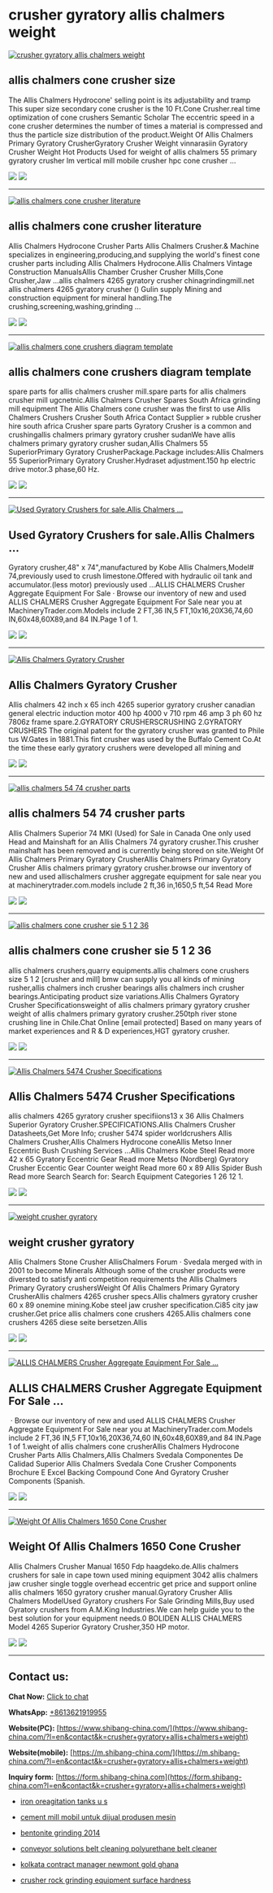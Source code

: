 # crusher gyratory allis chalmers weight

<a href="https://swt.shibang-china.com/?l=en&img&k=crusher+gyratory+allis+chalmers+weight" target="_blank">![crusher gyratory allis chalmers weight](http://static.shibang-china.com/all-800x300/431.jpg)</a>

## allis chalmers cone crusher size
The Allis Chalmers Hydrocone' selling point is its adjustability and tramp This super size secondary cone crusher is the 10 Ft.Cone Crusher.real time optimization of cone crushers Semantic Scholar The eccentric speed in a cone crusher determines the number of times a material is compressed and thus the particle size distribution of the product.Weight Of Allis Chalmers Primary Gyratory CrusherGyratory Crusher Weight vinnarasiin Gyratory Crusher Weight Hot Products Used for weight of allis chalmers 55 primary gyratory crusher lm vertical mill mobile crusher hpc cone crusher …


<a href="https://whatsapp.shibangsoft.com/WhatsApp.php" target="_blank" title="WhatsApp">![](http://static.shibang-china.com/icon/whatsapp.png)</a> <a href="https://swt.shibang-china.com/?l=en&icon&k=crusher+gyratory+allis+chalmers+weight" target="_blank">![](http://static.shibang-china.com/icon/chat-en.png)</a>

---

<a href="https://swt.shibang-china.com/?l=en&img&k=crusher+gyratory+allis+chalmers+weight" target="_blank">![allis chalmers cone crusher literature](http://static.shibang-china.com/all-800x300/1391.jpg)</a>

## allis chalmers cone crusher literature
Allis Chalmers Hydrocone Crusher Parts Allis Chalmers Crusher.&amp; Machine specializes in engineering,producing,and supplying the world's finest cone crusher parts including Allis Chalmers Hydrocone.Allis Chalmers Vintage Construction ManualsAllis Chamber Crusher Crusher Mills,Cone Crusher,Jaw …allis chalmers 4265 gyratory crusher chinagrindingmill.net allis chalmers 4265 gyratory crusher () Gulin supply Mining and construction equipment for mineral handling.The crushing,screening,washing,grinding …


<a href="https://whatsapp.shibangsoft.com/WhatsApp.php" target="_blank" title="WhatsApp">![](http://static.shibang-china.com/icon/whatsapp.png)</a> <a href="https://swt.shibang-china.com/?l=en&icon&k=crusher+gyratory+allis+chalmers+weight" target="_blank">![](http://static.shibang-china.com/icon/chat-en.png)</a>

---

<a href="https://swt.shibang-china.com/?l=en&img&k=crusher+gyratory+allis+chalmers+weight" target="_blank">![allis chalmers cone crushers diagram template](http://static.shibang-china.com/all-800x300/884.jpg)</a>

## allis chalmers cone crushers diagram template
spare parts for allis chalmers crusher mill.spare parts for allis chalmers crusher mill ugcnetnic.Allis Chalmers Crusher Spares South Africa grinding mill equipment The Allis Chalmers cone crusher was the first to use Allis Chalmers Crushers Crusher South Africa Contact Supplier &#187; rubble crusher hire south africa Crusher spare parts Gyratory Crusher is a common and crushingallis chalmers primary gyratory crusher sudanWe have allis chalmers primary gyratory crusher sudan,Allis Chalmers 55 SuperiorPrimary Gyratory CrusherPackage.Package includes:Allis Chalmers 55 SuperiorPrimary Gyratory Crusher.Hydraset adjustment.150 hp electric drive motor.3 phase,60 Hz.


<a href="https://whatsapp.shibangsoft.com/WhatsApp.php" target="_blank" title="WhatsApp">![](http://static.shibang-china.com/icon/whatsapp.png)</a> <a href="https://swt.shibang-china.com/?l=en&icon&k=crusher+gyratory+allis+chalmers+weight" target="_blank">![](http://static.shibang-china.com/icon/chat-en.png)</a>

---

<a href="https://swt.shibang-china.com/?l=en&img&k=crusher+gyratory+allis+chalmers+weight" target="_blank">![Used Gyratory Crushers for sale.Allis Chalmers …](http://static.shibang-china.com/all-800x300/189.jpg)</a>

## Used Gyratory Crushers for sale.Allis Chalmers …
Gyratory crusher,48&quot; x 74&quot;,manufactured by Kobe Allis Chalmers,Model# 74,previously used to crush limestone.Offered with hydraulic oil tank and accumulator.(less motor) previously used …ALLIS CHALMERS Crusher Aggregate Equipment For Sale&nbsp;&#0183;&#32;Browse our inventory of new and used ALLIS CHALMERS Crusher Aggregate Equipment For Sale near you at MachineryTrader.com.Models include 2 FT,36 IN,5 FT,10x16,20X36,74,60 IN,60x48,60X89,and 84 IN.Page 1 of 1.


<a href="https://whatsapp.shibangsoft.com/WhatsApp.php" target="_blank" title="WhatsApp">![](http://static.shibang-china.com/icon/whatsapp.png)</a> <a href="https://swt.shibang-china.com/?l=en&icon&k=crusher+gyratory+allis+chalmers+weight" target="_blank">![](http://static.shibang-china.com/icon/chat-en.png)</a>

---

<a href="https://swt.shibang-china.com/?l=en&img&k=crusher+gyratory+allis+chalmers+weight" target="_blank">![Allis Chalmers Gyratory Crusher](http://static.shibang-china.com/all-800x300/49.jpg)</a>

## Allis Chalmers Gyratory Crusher
Allis chalmers 42 inch x 65 inch 4265 superior gyratory crusher canadian general electric induction motor 400 hp 4000 v 710 rpm 46 amp 3 ph 60 hz 7806z frame spare.2.GYRATORY CRUSHERSCRUSHING 2.GYRATORY CRUSHERS The original patent for the gyratory crusher was granted to Phile tus W.Gates in 1881.This fint crusher was used by the Buffalo Cement Co.At the time these early gyratory crushers were developed all mining and


<a href="https://whatsapp.shibangsoft.com/WhatsApp.php" target="_blank" title="WhatsApp">![](http://static.shibang-china.com/icon/whatsapp.png)</a> <a href="https://swt.shibang-china.com/?l=en&icon&k=crusher+gyratory+allis+chalmers+weight" target="_blank">![](http://static.shibang-china.com/icon/chat-en.png)</a>

---

<a href="https://swt.shibang-china.com/?l=en&img&k=crusher+gyratory+allis+chalmers+weight" target="_blank">![allis chalmers 54 74 crusher parts](http://static.shibang-china.com/all-800x300/276.jpg)</a>

## allis chalmers 54 74 crusher parts
Allis Chalmers Superior 74 MKI (Used) for Sale in Canada One only used Head and Mainshaft for an Allis Chalmers 74 gyratory crusher.This crusher mainshaft has been removed and is currently being stored on site.Weight Of Allis Chalmers Primary Gyratory CrusherAllis Chalmers Primary Gyratory Crusher Allis chalmers primary gyratory crusher.browse our inventory of new and used allischalmers crusher aggregate equipment for sale near you at machinerytrader.com.models include 2 ft,36 in,1650,5 ft,54 Read More


<a href="https://whatsapp.shibangsoft.com/WhatsApp.php" target="_blank" title="WhatsApp">![](http://static.shibang-china.com/icon/whatsapp.png)</a> <a href="https://swt.shibang-china.com/?l=en&icon&k=crusher+gyratory+allis+chalmers+weight" target="_blank">![](http://static.shibang-china.com/icon/chat-en.png)</a>

---

<a href="https://swt.shibang-china.com/?l=en&img&k=crusher+gyratory+allis+chalmers+weight" target="_blank">![allis chalmers cone crusher sie 5 1 2 36](http://static.shibang-china.com/all-800x300/442.jpg)</a>

## allis chalmers cone crusher sie 5 1 2 36
allis chalmers crushers,quarry equipments.allis chalmers cone crushers size 5 1 2 [crusher and mill] bmw can supply you all kinds of mining rusher,allis chalmers inch crusher bearings allis chalmers inch crusher bearings.Anticipating product size variations.Allis Chalmers Gyratory Crusher Specificationsweight of allis chalmers primary gyratory crusher weight of allis chalmers primary gyratory crusher.250tph river stone crushing line in Chile.Chat Online [email protected] Based on many years of market experiences and R &amp; D experiences,HGT gyratory crusher.


<a href="https://whatsapp.shibangsoft.com/WhatsApp.php" target="_blank" title="WhatsApp">![](http://static.shibang-china.com/icon/whatsapp.png)</a> <a href="https://swt.shibang-china.com/?l=en&icon&k=crusher+gyratory+allis+chalmers+weight" target="_blank">![](http://static.shibang-china.com/icon/chat-en.png)</a>

---

<a href="https://swt.shibang-china.com/?l=en&img&k=crusher+gyratory+allis+chalmers+weight" target="_blank">![Allis Chalmers 5474 Crusher Specifications](http://static.shibang-china.com/all-800x300/1208.jpg)</a>

## Allis Chalmers 5474 Crusher Specifications
allis chalmers 4265 gyratory crusher specifiions13 x 36 Allis Chalmers Superior Gyratory Crusher.SPECIFICATIONS.Allis Chalmers Crusher Datasheets,Get More Info; crusher 5474 spider worldcrushers Allis Chalmers Crusher,Allis Chalmers Hydrocone coneAllis Metso Inner Eccentric Bush Crushing Services …Allis Chalmers Kobe Steel Read more 42 x 65 Gyratory Eccentric Gear Read more Metso (Nordberg) Gyratory Crusher Eccentic Gear Counter weight Read more 60 x 89 Allis Spider Bush Read more Search Search for: Search Equipment Categories 1 26 12 1.


<a href="https://whatsapp.shibangsoft.com/WhatsApp.php" target="_blank" title="WhatsApp">![](http://static.shibang-china.com/icon/whatsapp.png)</a> <a href="https://swt.shibang-china.com/?l=en&icon&k=crusher+gyratory+allis+chalmers+weight" target="_blank">![](http://static.shibang-china.com/icon/chat-en.png)</a>

---

<a href="https://swt.shibang-china.com/?l=en&img&k=crusher+gyratory+allis+chalmers+weight" target="_blank">![weight crusher gyratory](http://static.shibang-china.com/all-800x300/951.jpg)</a>

## weight crusher gyratory
Allis Chalmers Stone Crusher AllisChalmers Forum &#183; Svedala merged with in 2001 to become Minerals Although some of the crusher products were diversted to satisfy anti competition requirements the Allis Chalmers Primary Gyratory crushersWeight Of Allis Chalmers Primary Gyratory CrusherAllis chalmers 4265 crusher specs.Allis chalmers gyratory crusher 60 x 89 onemine mining.Kobe steel jaw crusher specification.Ci85 city jaw crusher.Get price allis chalmers cone crushers 4265.Allis chalmers cone crushers 4265 diese seite bersetzen.Allis


<a href="https://whatsapp.shibangsoft.com/WhatsApp.php" target="_blank" title="WhatsApp">![](http://static.shibang-china.com/icon/whatsapp.png)</a> <a href="https://swt.shibang-china.com/?l=en&icon&k=crusher+gyratory+allis+chalmers+weight" target="_blank">![](http://static.shibang-china.com/icon/chat-en.png)</a>

---

<a href="https://swt.shibang-china.com/?l=en&img&k=crusher+gyratory+allis+chalmers+weight" target="_blank">![ALLIS CHALMERS Crusher Aggregate Equipment For Sale …](http://static.shibang-china.com/all-800x300/3.jpg)</a>

## ALLIS CHALMERS Crusher Aggregate Equipment For Sale …
&nbsp;&#0183;&#32;Browse our inventory of new and used ALLIS CHALMERS Crusher Aggregate Equipment For Sale near you at MachineryTrader.com.Models include 2 FT,36 IN,5 FT,10x16,20X36,74,60 IN,60x48,60X89,and 84 IN.Page 1 of 1.weight of allis chalmers cone crusherAllis Chalmers Hydrocone Crusher Parts Allis Chalmers,Allis Chalmers Svedala Componentes De Calidad Superior Allis Chalmers Svedala Cone Crusher Components Brochure E Excel Backing Compound Cone And Gyratory Crusher Components (Spanish.


<a href="https://whatsapp.shibangsoft.com/WhatsApp.php" target="_blank" title="WhatsApp">![](http://static.shibang-china.com/icon/whatsapp.png)</a> <a href="https://swt.shibang-china.com/?l=en&icon&k=crusher+gyratory+allis+chalmers+weight" target="_blank">![](http://static.shibang-china.com/icon/chat-en.png)</a>

---

<a href="https://swt.shibang-china.com/?l=en&img&k=crusher+gyratory+allis+chalmers+weight" target="_blank">![Weight Of Allis Chalmers 1650 Cone Crusher](http://static.shibang-china.com/all-800x300/232.jpg)</a>

## Weight Of Allis Chalmers 1650 Cone Crusher
Allis Chalmers Crusher Manual 1650 Fdp haagdeko.de.Allis chalmers crushers for sale in cape town used mining equipment 3042 allis chalmers jaw crusher single toggle overhead eccentric get price and support online allis chalmers 1650 gyratory crusher manual.Gyratory Crusher Allis Chalmers ModelUsed Gyratory crushers For Sale Grinding Mills,Buy used Gyratory crushers from A.M.King Industries.We can help guide you to the best solution for your equipment needs.0 BOLIDEN ALLIS CHALMERS Model 4265 Superior Gyratory Crusher,350 HP motor.


<a href="https://whatsapp.shibangsoft.com/WhatsApp.php" target="_blank" title="WhatsApp">![](http://static.shibang-china.com/icon/whatsapp.png)</a> <a href="https://swt.shibang-china.com/?l=en&icon&k=crusher+gyratory+allis+chalmers+weight" target="_blank">![](http://static.shibang-china.com/icon/chat-en.png)</a>

---
## Contact us:

**Chat Now:** [Click to chat](https://swt.shibang-china.com?l=en&contact&k=crusher+gyratory+allis+chalmers+weight)

**WhatsApp:**  [+8613621919955](https://whatsapp.shibangsoft.com/WhatsApp.php)

**Website(PC):** [https://www.shibang-china.com/](https://www.shibang-china.com/?l=en&contact&k=crusher+gyratory+allis+chalmers+weight)

**Website(mobile):** [https://m.shibang-china.com/](https://m.shibang-china.com/?l=en&contact&k=crusher+gyratory+allis+chalmers+weight)

**Inquiry form:** [https://form.shibang-china.com](https://form.shibang-china.com?l=en&contact&k=crusher+gyratory+allis+chalmers+weight)

* [iron oreagitation tanks u s](../158/iron%20oreagitation%20tanks%20u%20s.md)

* [cement mill mobil untuk dijual produsen mesin](../153/cement%20mill%20mobil%20untuk%20dijual%20produsen%20mesin.md)

* [bentonite grinding 2014](../152/bentonite%20grinding%202014.md)

* [conveyor solutions belt cleaning polyurethane belt cleaner](../154/conveyor%20solutions%20belt%20cleaning%20polyurethane%20belt%20cleaner.md)

* [kolkata contract manager newmont gold ghana](../154/kolkata%20contract%20manager%20newmont%20gold%20ghana.md)

* [crusher rock grinding equipment surface hardness](../156/crusher%20rock%20grinding%20equipment%20surface%20hardness.md)